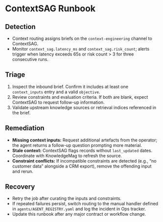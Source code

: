 # ContextSAG Runbook

## Detection
- Context routing assigns briefs on the `context-engineering` channel to ContextSAG.
- Monitor `context_sag.latency_ms` and `context_sag.risk_count`; alerts trigger when latency exceeds 65s or risk count > 3 for three consecutive runs.

## Triage
1. Inspect the inbound brief. Confirm it includes at least one `context_inputs` entry and a valid `objective`.
2. Review constraints and evaluation criteria. If both are blank, expect ContextSAG to request follow-up information.
3. Validate upstream knowledge sources or retrieval indices referenced in the brief.

## Remediation
- **Missing context inputs:** Request additional artefacts from the operator; the agent returns a follow-up question prompting more material.
- **Stale context:** ContextSAG flags records without `last_updated` dates. Coordinate with KnowledgeMag to refresh the source.
- **Constraint conflicts:** If incompatible constraints are detected (e.g., “no customer data” alongside a CRM export), remove the offending input and rerun.

## Recovery
- Retry the job after curating the inputs and constraints.
- If repeated failures persist, switch routing to the manual handler defined in `agents/AGENT_REGISTRY.yaml` and log the incident in Ops tracker.
- Update this runbook after any major contract or workflow change.
